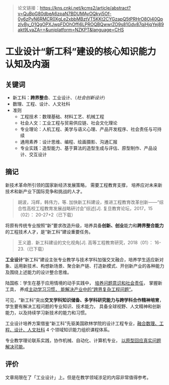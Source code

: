 > 论文链接：https://kns.cnki.net/kcms2/article/abstract?v=QuBpG80dbeA6zpaN7BDUMAyOQkyj5Of-0y6zPvN6RMCR0XgLe2xbbMBztVT5KKt2CYGzapQ5tPRHrO8Oj40QpzIvBy_O1QgOPXJwpFDOhOffi6LPROQBQwwrZO9s81Gdv87qjHjqYej89akt9LyaZA==&uniplatform=NZKPT&language=CHS

# 工业设计“新工科”建设的核心知识能力认知及内涵

## 关键词

- 新工科：**跨界整合**、工业设计、（*社会创新设计*）
- 数理、工程、设计、人文社科
- 准则
  - 工程技术：数理基础、材料工艺、机械工程
  - 社会人文：工业工程与贸易供应链、社会文化理论
  - 专业理论：人机工程、美学与语义心理、产品开发程序、社会责任与可持续
  - 通用素养：设计思维、编程、绘画摄影、沟通汇报
  - 专业实践：造型能力、基于算法的造型生成与评估、原型制作、产品设计、交互设计



## 摘记

新技术革命所引领的国家新经济发展策略， 需要工程教育支撑， 培养应对未来新技术和新产业下国际竞争和挑战的人才。

> 胡波，冯辉，韩伟力，等. 加快新工科建设，推进工程教育改革创新——“综合性高校工程教育发展战略研讨会”综述[J]. 复旦教育论坛，2017，15（02）： 20-27+2（已下载）

将原有传统专业按照“新”要求改造升级，培养具备**创新、创业**能力和**跨界整合能力**的工程技术人才，是“新工科”建设重要任务。

> 王义遒．新工科建设的文化视角[J]. 高等工程教育研究，2018（01）： 16-23.（已下载）

**工业设计**“新工科”建设主张专业教学与技术学科加强交叉融合，培养学生适应新对象、运用新技术、构想新场景、聚合新产链、打造新模式、开创新产业的各种能力及围绕上述能力的设计整合思维。

陆国栋：学生在基于应用情境的动手实践中， <u>培养问题意识和社会责任</u>， 掌握新工具， 养成<u>主动学习习惯， 能解决产业中的“跨界复杂工程问题”</u>。

可见，“新工科”突出**交叉学科知识储备、多学科研究能力与跨学科合作精神培育**，学生要有解决工程问题的专业知识、技术能力， 具备全球视野、人文精神和创新能力，以及持续学习新技术的能力和习惯。

工业设计培养方案借鉴“新工科”先驱美国欧林学院的设计工程专业，<u>融合数理、工程、设计、人文社科</u> 4 个领域知识能力组织课程体系。

专业教学理论联系实践，协作机械、自动化、计算机专业， <u>以原型回应真实问题解决可能</u>。



## 评价

文章局限在了「工业设计」上。但是在教学领域涉足的内容非常值得参考。

